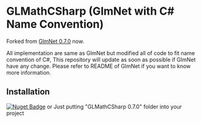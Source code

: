 # GLMathCSharp (GlmNet with C# Name Convention)
Forked from [GlmNet 0.7.0](https://github.com/dwmkerr/glmnet) now.

All implementation are same as GlmNet but modified all of code to fit name convention of C#, This repository will update as soon as possible if GlmNet have any change.
Please refer to README of GlmNet if you want to know more information.

## Installation
[![Nuget Badge](https://img.shields.io/nuget/v/GLMathCSharp)](https://www.nuget.org/packages/GLMathCSharp/)
or
Just putting "GLMathCSharp 0.7.0" folder into your project
